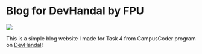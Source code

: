 # Blog for DevHandal by FPU

<img src="https://github-readme-tech-stack.vercel.app/api/cards?title=Tech+Stack&lineCount=1&theme=facebook&bg=%231a191e&badge=%232a292e&border=%232a292e&titleColor=%231771e6&line1=html5%2CHTML%2CE34F26%3Bcss3%2CCSS%2C1572B6%3B"></img>

This is a simple blog website I made for Task 4 from CampusCoder program on [DevHandal](devhandal.id)!
